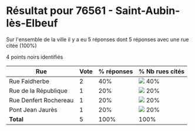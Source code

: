 # Résultat pour 76561 - Saint-Aubin-lès-Elbeuf

Sur l'ensemble de la ville il y a eu 5 réponses dont 5 réponses avec une rue citée (100%)

4 points noirs identifiés

| Rue | Vote | % réponses | % Nb rues cités|
|-----|------|------------|----------------|
| Rue Faidherbe | 2 | 40% | <img src="../../img/bar_40.gif" />&nbsp;40%|
| Rue de la République | 1 | 20% | <img src="../../img/bar_20.gif" />&nbsp;20%|
| Rue Denfert Rochereau | 1 | 20% | <img src="../../img/bar_20.gif" />&nbsp;20%|
| Pont Jean Jaurès | 1 | 20% | <img src="../../img/bar_20.gif" />&nbsp;20%|
| **Total** | 5 | 100% | 100%|
